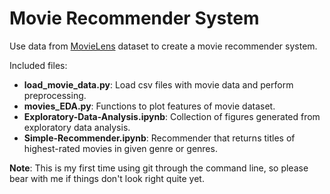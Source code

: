 # Movie Recommender System

Use data from [MovieLens](https://grouplens.org/datasets/movielens/) dataset to create a movie recommender system.

Included files:
- **load_movie_data.py**: Load csv files with movie data and perform preprocessing.
- **movies_EDA.py**: Functions to plot features of movie dataset.
- **Exploratory-Data-Analysis.ipynb**: Collection of figures generated from exploratory data analysis.
- **Simple-Recommender.ipynb**: Recommender that returns titles of highest-rated movies in given genre or genres.

**Note**: This is my first time using git through the command line, so please bear with me if things don't look right quite yet.
